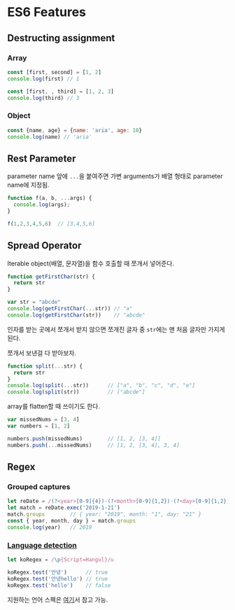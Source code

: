 # ES6 Features

## Destructing assignment

### Array
```js
const [first, second] = [1, 2]
console.log(first) // 1
```

```js
const [first, , third] = [1, 2, 3]
console.log(third) // 3
```

### Object
```js
const {name, age} = {name: 'aria', age: 10}
console.log(name) // 'aria'
```

## Rest Parameter
parameter name 앞에 `...`을 붙여주면 가변 arguments가 배열 형태로 parameter name에 지정됨.
```js
function f(a, b, ...args) {
  console.log(args);
}

f(1,2,3,4,5,6)  // [3,4,5,6]
```

## Spread Operator
Iterable object(배열, 문자열)을 함수 호출할 때 쪼개서 넣어준다.
```js
function getFirstChar(str) {
  return str
}

var str = "abcde"
console.log(getFirstChar(...str)) // "a"
console.log(getFirstChar(str))    // "abcde"
```
인자를 받는 곳에서 쪼개서 받지 않으면 쪼개진 글자 중 `str`에는 맨 처음 글자만 가지게 된다.

쪼개서 보낸걸 다 받아보자.
```js
function split(...str) {
  return str
}
console.log(split(...str))      // ["a", "b", "c", "d", "e"]
console.log(split(str))         // ["abcde"]
```

array를 flatten할 때 쓰이기도 한다.
```js
var missedNums = [3, 4]
var numbers = [1, 2]

numbers.push(missedNums)        // [1, 2, [3, 4]]
numbers.push(...missedNums)     // [1, 2, [3, 4], 3, 4]
```

## Regex

### Grouped captures

```js
let reDate = /(?<year>[0-9]{4})-(?<month>[0-9]{1,2})-(?<day>[0-9]{1,2})/
let match = reDate.exec('2019-1-21')
match.groups        // { year: "2019", month: "1", day: "21" }
const { year, month, day } = match.groups
console.log(year)   // 2019
```

### [Language detection](http://exploringjs.com/es2018-es2019/ch_regexp-unicode-property-escapes.html)

```js
let koRegex = /\p{Script=Hangul}/u

koRegex.test('안녕')      // true
koRegex.test('안녕hello') // true
koRegex.test('hello')    // false
```
지원하는 언어 스펙은 [여기](https://tc39.github.io/proposal-regexp-unicode-property-escapes/#sec-static-semantics-unicodematchproperty-p)서 참고 가능.

